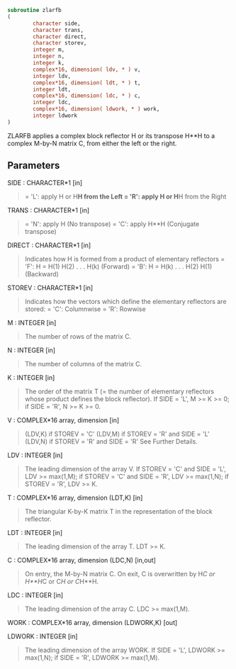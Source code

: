 ```fortran
subroutine zlarfb
(
        character side,
        character trans,
        character direct,
        character storev,
        integer m,
        integer n,
        integer k,
        complex*16, dimension( ldv, * ) v,
        integer ldv,
        complex*16, dimension( ldt, * ) t,
        integer ldt,
        complex*16, dimension( ldc, * ) c,
        integer ldc,
        complex*16, dimension( ldwork, * ) work,
        integer ldwork
)
```

ZLARFB applies a complex block reflector H or its transpose H**H to a
complex M-by-N matrix C, from either the left or the right.

## Parameters
SIDE : CHARACTER*1 [in]
> = 'L': apply H or H**H from the Left
> = 'R': apply H or H**H from the Right

TRANS : CHARACTER*1 [in]
> = 'N': apply H (No transpose)
> = 'C': apply H**H (Conjugate transpose)

DIRECT : CHARACTER*1 [in]
> Indicates how H is formed from a product of elementary
> reflectors
> = 'F': H = H(1) H(2) . . . H(k) (Forward)
> = 'B': H = H(k) . . . H(2) H(1) (Backward)

STOREV : CHARACTER*1 [in]
> Indicates how the vectors which define the elementary
> reflectors are stored:
> = 'C': Columnwise
> = 'R': Rowwise

M : INTEGER [in]
> The number of rows of the matrix C.

N : INTEGER [in]
> The number of columns of the matrix C.

K : INTEGER [in]
> The order of the matrix T (= the number of elementary
> reflectors whose product defines the block reflector).
> If SIDE = 'L', M >= K >= 0;
> if SIDE = 'R', N >= K >= 0.

V : COMPLEX*16 array, dimension [in]
> (LDV,K) if STOREV = 'C'
> (LDV,M) if STOREV = 'R' and SIDE = 'L'
> (LDV,N) if STOREV = 'R' and SIDE = 'R'
> See Further Details.

LDV : INTEGER [in]
> The leading dimension of the array V.
> If STOREV = 'C' and SIDE = 'L', LDV >= max(1,M);
> if STOREV = 'C' and SIDE = 'R', LDV >= max(1,N);
> if STOREV = 'R', LDV >= K.

T : COMPLEX*16 array, dimension (LDT,K) [in]
> The triangular K-by-K matrix T in the representation of the
> block reflector.

LDT : INTEGER [in]
> The leading dimension of the array T. LDT >= K.

C : COMPLEX*16 array, dimension (LDC,N) [in,out]
> On entry, the M-by-N matrix C.
> On exit, C is overwritten by H*C or H**H*C or C*H or C*H**H.

LDC : INTEGER [in]
> The leading dimension of the array C. LDC >= max(1,M).

WORK : COMPLEX*16 array, dimension (LDWORK,K) [out]

LDWORK : INTEGER [in]
> The leading dimension of the array WORK.
> If SIDE = 'L', LDWORK >= max(1,N);
> if SIDE = 'R', LDWORK >= max(1,M).
